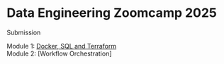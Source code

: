 # Data Engineering Zoomcamp 2025

Submission

Module 1: [Docker, SQL and Terraform](https://github.com/tsk93/DE-Zoomcamp/blob/main/Homework%201%20-%20Docker%2C%20SQL%20and%20Terraform/README.md) <br>
Module 2: [Workflow Orchestration]
 